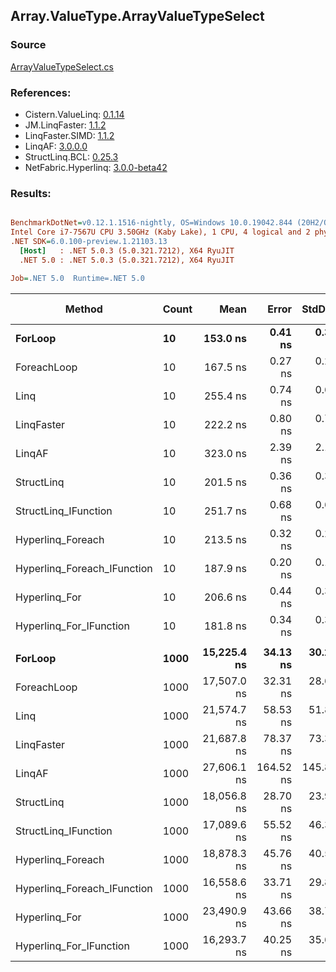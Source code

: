 ﻿## Array.ValueType.ArrayValueTypeSelect

### Source
[ArrayValueTypeSelect.cs](../LinqBenchmarks/Array/ValueType/ArrayValueTypeSelect.cs)

### References:
- Cistern.ValueLinq: [0.1.14](https://www.nuget.org/packages/Cistern.ValueLinq/0.1.14)
- JM.LinqFaster: [1.1.2](https://www.nuget.org/packages/JM.LinqFaster/1.1.2)
- LinqFaster.SIMD: [1.1.2](https://www.nuget.org/packages/LinqFaster.SIMD/1.0.3)
- LinqAF: [3.0.0.0](https://www.nuget.org/packages/LinqAF/3.0.0.0)
- StructLinq.BCL: [0.25.3](https://www.nuget.org/packages/StructLinq.BCL/0.25.3)
- NetFabric.Hyperlinq: [3.0.0-beta42](https://www.nuget.org/packages/NetFabric.Hyperlinq/3.0.0-beta42)

### Results:
``` ini

BenchmarkDotNet=v0.12.1.1516-nightly, OS=Windows 10.0.19042.844 (20H2/October2020Update)
Intel Core i7-7567U CPU 3.50GHz (Kaby Lake), 1 CPU, 4 logical and 2 physical cores
.NET SDK=6.0.100-preview.1.21103.13
  [Host]   : .NET 5.0.3 (5.0.321.7212), X64 RyuJIT
  .NET 5.0 : .NET 5.0.3 (5.0.321.7212), X64 RyuJIT

Job=.NET 5.0  Runtime=.NET 5.0  

```
|                      Method | Count |        Mean |     Error |    StdDev | Ratio | RatioSD |   Gen 0 | Gen 1 | Gen 2 | Allocated |
|---------------------------- |------ |------------:|----------:|----------:|------:|--------:|--------:|------:|------:|----------:|
|                     **ForLoop** |    **10** |    **153.0 ns** |   **0.41 ns** |   **0.38 ns** |  **1.00** |    **0.00** |       **-** |     **-** |     **-** |         **-** |
|                 ForeachLoop |    10 |    167.5 ns |   0.27 ns |   0.24 ns |  1.09 |    0.00 |       - |     - |     - |         - |
|                        Linq |    10 |    255.4 ns |   0.74 ns |   0.69 ns |  1.67 |    0.01 |  0.0496 |     - |     - |     104 B |
|                  LinqFaster |    10 |    222.2 ns |   0.80 ns |   0.75 ns |  1.45 |    0.01 |  0.3173 |     - |     - |     664 B |
|                      LinqAF |    10 |    323.0 ns |   2.39 ns |   2.12 ns |  2.11 |    0.02 |       - |     - |     - |         - |
|                  StructLinq |    10 |    201.5 ns |   0.36 ns |   0.32 ns |  1.32 |    0.00 |  0.0153 |     - |     - |      32 B |
|        StructLinq_IFunction |    10 |    251.7 ns |   0.68 ns |   0.64 ns |  1.65 |    0.01 |       - |     - |     - |         - |
|           Hyperlinq_Foreach |    10 |    213.5 ns |   0.32 ns |   0.28 ns |  1.40 |    0.00 |       - |     - |     - |         - |
| Hyperlinq_Foreach_IFunction |    10 |    187.9 ns |   0.20 ns |   0.18 ns |  1.23 |    0.00 |       - |     - |     - |         - |
|               Hyperlinq_For |    10 |    206.6 ns |   0.44 ns |   0.37 ns |  1.35 |    0.00 |       - |     - |     - |         - |
|     Hyperlinq_For_IFunction |    10 |    181.8 ns |   0.34 ns |   0.32 ns |  1.19 |    0.00 |       - |     - |     - |         - |
|                             |       |             |           |           |       |         |         |       |       |           |
|                     **ForLoop** |  **1000** | **15,225.4 ns** |  **34.13 ns** |  **30.26 ns** |  **1.00** |    **0.00** |       **-** |     **-** |     **-** |         **-** |
|                 ForeachLoop |  1000 | 17,507.0 ns |  32.31 ns |  28.64 ns |  1.15 |    0.00 |       - |     - |     - |         - |
|                        Linq |  1000 | 21,574.7 ns |  58.53 ns |  51.88 ns |  1.42 |    0.00 |  0.0305 |     - |     - |     104 B |
|                  LinqFaster |  1000 | 21,687.8 ns |  78.37 ns |  73.31 ns |  1.42 |    0.01 | 30.2734 |     - |     - |  64,024 B |
|                      LinqAF |  1000 | 27,606.1 ns | 164.52 ns | 145.84 ns |  1.81 |    0.01 |       - |     - |     - |         - |
|                  StructLinq |  1000 | 18,056.8 ns |  28.70 ns |  23.97 ns |  1.19 |    0.00 |       - |     - |     - |      32 B |
|        StructLinq_IFunction |  1000 | 17,089.6 ns |  55.52 ns |  46.36 ns |  1.12 |    0.00 |       - |     - |     - |         - |
|           Hyperlinq_Foreach |  1000 | 18,878.3 ns |  45.76 ns |  40.56 ns |  1.24 |    0.00 |       - |     - |     - |         - |
| Hyperlinq_Foreach_IFunction |  1000 | 16,558.6 ns |  33.71 ns |  29.88 ns |  1.09 |    0.00 |       - |     - |     - |         - |
|               Hyperlinq_For |  1000 | 23,490.9 ns |  43.66 ns |  38.71 ns |  1.54 |    0.00 |       - |     - |     - |         - |
|     Hyperlinq_For_IFunction |  1000 | 16,293.7 ns |  40.25 ns |  35.68 ns |  1.07 |    0.00 |       - |     - |     - |         - |

